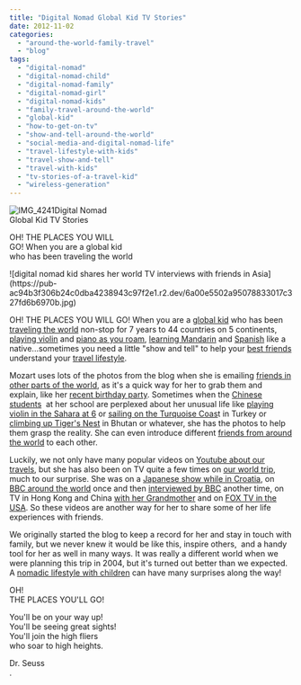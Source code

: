 ```yaml
---
title: "Digital Nomad Global Kid TV Stories"
date: 2012-11-02
categories: 
  - "around-the-world-family-travel"
  - "blog"
tags: 
  - "digital-nomad"
  - "digital-nomad-child"
  - "digital-nomad-family"
  - "digital-nomad-girl"
  - "digital-nomad-kids"
  - "family-travel-around-the-world"
  - "global-kid"
  - "how-to-get-on-tv"
  - "show-and-tell-around-the-world"
  - "social-media-and-digital-nomad-life"
  - "travel-lifestyle-with-kids"
  - "travel-show-and-tell"
  - "travel-with-kids"
  - "tv-stories-of-a-travel-kid"
  - "wireless-generation"
---
```


![IMG_4241](https://pub-ac94b3f306b24c0dba4238943c97f2e1.r2.dev/6a00e5502a95078833017d3cae5fd6970c.jpg)Digital Nomad  
Global Kid TV Stories  
  
OH! THE PLACES YOU WILL  
GO! When you are a global kid  
who has been traveling the world

<!--more--> ![digital nomad kid shares her world TV interviews with friends in Asia](https://pub-ac94b3f306b24c0dba4238943c97f2e1.r2.dev/6a00e5502a95078833017c327fd6b6970b.jpg)  
  
OH! THE PLACES YOU WILL GO! When you are a [global kid](http://soultravelers3new.local/2011/07/how-to-and-why-raise-a-global-kid.html "global kid") who has been [traveling the world](http://soultravelers3new.local/2009/04/how-to-travel-the-world-as-a-digital-nomad-family.html "traveling the world long term as a family digital nomad") non-stop for 7 years to 44 countries on 5 continents, [playing violin](http://soultravelers3new.local/2011/08/kid-playing-violin-around-the-world.html "playing violin around the world kid") and [piano as you roam](http://soultravelers3new.local/2007/12/pool-play-piano.html "piano and travel"), [learning Mandarin](http://soultravelers3new.local/2011/01/only-american-girl-in-an-all-mandarin-school-chinese-immersion-in-language-culture-through-school.html "American kid learning Mandarin in Asia") and [Spanish](http://soultravelers3new.local/2010/07/schools-out-forever-expat-immersion-spanish-in-spain-digital-nomad-education-for-kids-who-travel.html "American kid in school in Spain") like a native...sometimes you need a little "show and tell" to help your [best friends](http://soultravelers3new.local/2012/10/best-friends-forever-and-travel-.html "best friends around the world") understand your [travel lifestyle](http://soultravelers3new.local/2011/07/what-our-nomadic-travel-lifestyle-looks-like-family-fun.html "travel lifestyle").  
  
Mozart uses lots of the photos from the blog when she is emailing [friends in other parts of the world](http://soultravelers3new.local/2012/04/best-friends-around-the-world-traveling-with-school-age-kids.html "best friends around the world"), as it's a quick way for her to grab them and explain, like her [recent birthday party](http://soultravelers3new.local/2012/10/global-travel-tween-ultimate-birthday-party-in-asia.html "birthday party in asia"). Sometimes when the [Chinese students](http://soultravelers3new.local/2012/10/american-student-chinese-view.html "American student chinese view")  at her school are perplexed about her unusual life like [playing violin in the Sahara at 6](http://soultravelers3new.local/2008/12/sahara-dream.html "6 year old volunteering in Africa") or [](http://soultravelers3new.local/2009/06/-6-month-european-family-road-trip-09.html "swimming with dolphins")[sailing on the Turquoise Coas](http://soultravelers3new.local/2007/07/sailing-away.html)t in Turkey or [climbing up Tiger's Nest](http://soultravelers3new.local/2011/07/tigers-nest-in-paro-bhutan.html "tigers nest bhutan  vacation") in Bhutan or whatever, she has the photos to help them grasp the reality. She can even introduce different [friends from around the world](http://soultravelers3new.local/2011/02/kids-friends-travel-on-the-ultimate-family-adventure.html "friends around the world how-to") to each other.  
  
Luckily, we not only have many popular videos on [Youtube about our travels](http://www.youtube.com/user/soultravelers3?gl=HK&hl=zh-HK "Youtube soultravelers3 about travel"), but she has also been on TV quite a few times on [our world trip](http://soultravelers3new.local/2012/01/amazing-family-world-tour.html "our world trip"), much to our surprise. She was on a [Japanese show while in Croatia](http://soultravelers3new.local/2007/09/mozarts-film-de.html "Japanese show croatia"), on [BBC around the world](http://soultravelers3new.local/2010/05/bbc-world-news-featured-soultravelers3-youtube-viral-travel-video-fast-track-bbcnews.html "soultravelers3 on BBC about world trip") once and then [interviewed by BBC](http://soultravelers3new.local/2010/12/bbc-interviews-soultravelers3-on-social-media-and-travel.html "BBC interviews soultravelers3 on social media and travel") another time, on TV in Hong Kong and China [with her Grandmother](http://soultravelers3new.local/2011/02/20-stunning-photos-chinese-new-year-georgetown-penang.html "travel with grandmother") and on [FOX TV in the USA](http://soultravelers3new.local/2011/11/soultravelers3-digital-nomad-family-on-fox-tv-.html "soultravelers3 on fox TV"). So these videos are another way for her to share some of her life experiences with friends.  
  
We originally started the blog to keep a record for her and stay in touch with family, but we never knew it would be like this, inspire others,  and a handy tool for her as well in many ways. It was really a different world when we were planning this trip in 2004, but it's turned out better than we expected. A [nomadic lifestyle with children](http://soultravelers3new.local/2012/06/nomadic-lifestyle-with-children-.html "nomadic lifestyle with children - extended world travel") can have many surprises along the way!  
  
OH!  
THE PLACES YOU'LL GO!  
  
You'll be on your way up!  
You'll be seeing great sights!  
You'll join the high fliers  
who soar to high heights.  
  
Dr. Seuss  
.

